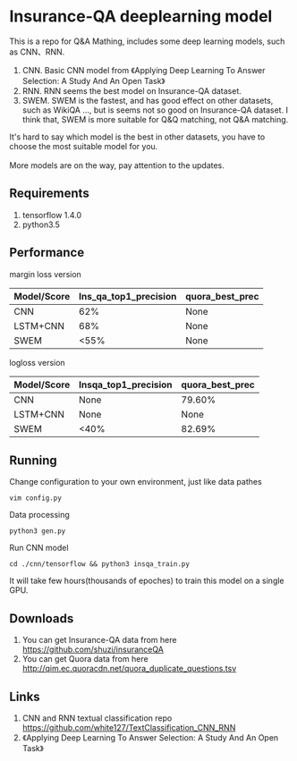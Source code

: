 Insurance-QA deeplearning model
======
This is a repo for Q&A Mathing, includes some deep learning models, such as CNN、RNN.<br>
1. CNN. Basic CNN model from 《Applying Deep Learning To Answer Selection: A Study And An Open Task》<br>
2. RNN. RNN seems the best model on Insurance-QA dataset.<br>
3. SWEM. SWEM is the fastest, and has good effect on other datasets, such as WikiQA ..., but is seems not so good on Insurance-QA dataset. I think that, SWEM is more suitable for Q&Q matching, not Q&A matching.<br>


It's hard to say which model is the best in other datasets, you have to choose the most suitable model for you.<br><br>
More models are on the way, pay attention to the updates.<br>

## Requirements
1. tensorflow 1.4.0<br>
2. python3.5<br>

## Performance
margin loss version<br>

Model/Score | Ins_qa_top1_precision | quora_best_prec
------------ | ------------- | -------------
CNN | 62% | None
LSTM+CNN | 68% | None
SWEM | <55% | None

logloss version<br>

Model/Score | Insqa_top1_precision | quora_best_prec
------------ | ------------- | -------------
CNN | None | 79.60%
LSTM+CNN | None | None
SWEM | <40% | 82.69%

## Running
Change configuration to your own environment, just like data pathes<br>
    
    vim config.py

Data processing<br>
   
    python3 gen.py
    
Run CNN model<br>

    cd ./cnn/tensorflow && python3 insqa_train.py
    
It will take few hours(thousands of epoches) to train this model on a single GPU.<br>
    
## Downloads
1. You can get Insurance-QA data from here https://github.com/shuzi/insuranceQA<br>
2. You can get Quora data from here http://qim.ec.quoracdn.net/quora_duplicate_questions.tsv<br>

## Links
1. CNN and RNN textual classification repo  https://github.com/white127/TextClassification_CNN_RNN<br>
2. 《Applying Deep Learning To Answer Selection: A Study And An Open Task》<br>

